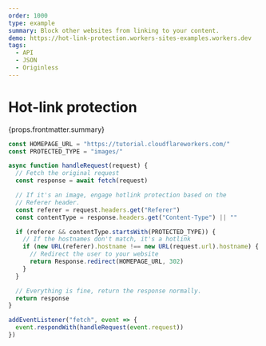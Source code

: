 ```yaml
---
order: 1000
type: example
summary: Block other websites from linking to your content.
demo: https://hot-link-protection.workers-sites-examples.workers.dev
tags:
  - API
  - JSON
  - Originless
---
```


# Hot-link protection

<ContentColumn>
  <p>{props.frontmatter.summary}</p>
</ContentColumn>

```js
const HOMEPAGE_URL = "https://tutorial.cloudflareworkers.com/"
const PROTECTED_TYPE = "images/"

async function handleRequest(request) {
  // Fetch the original request
  const response = await fetch(request)

  // If it's an image, engage hotlink protection based on the
  // Referer header.
  const referer = request.headers.get("Referer")
  const contentType = response.headers.get("Content-Type") || ""

  if (referer && contentType.startsWith(PROTECTED_TYPE)) {
    // If the hostnames don't match, it's a hotlink
    if (new URL(referer).hostname !== new URL(request.url).hostname) {
      // Redirect the user to your website
      return Response.redirect(HOMEPAGE_URL, 302)
    }
  }

  // Everything is fine, return the response normally.
  return response
}

addEventListener("fetch", event => {
  event.respondWith(handleRequest(event.request))
})
```

<!-- ## Demo

<p><a href={props.frontmatter.demo}>Open demo</a></p>

<Demo src={props.frontmatter.demo} title={props.frontmatter.summary} height="395"/> -->
